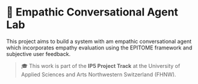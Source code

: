 # 🤖 Empathic Conversational Agent Lab

This project aims to build a system with am empathic conversational agent which incorporates empathy evaluation using the EPITOME framework and subjective user feedback. 


> 🎓 This work is part of the **IP5 Project Track** at the University of Applied Sciences and Arts Northwestern Switzerland (FHNW).
